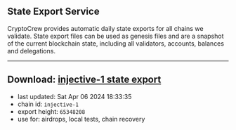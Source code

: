 ## State Export Service
CryptoCrew provides automatic daily state exports for all chains we validate. State export files can be used as genesis files and are a snapshot of the current blockchain state, including all validators, accounts, balances and delegations.

---
**Download: [injective-1 state export](https://dl-eu2.ccvalidators.com/SERVICE/injective/injective-1_export_65348208.json)**
---

- last updated: Sat Apr 06 2024 18:33:35
- chain id: `injective-1`
- export height: `65348208`
- use for: airdrops, local tests, chain recovery
